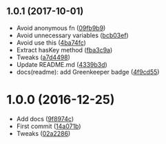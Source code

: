 <a name="1.0.1"></a>
## 1.0.1 (2017-10-01)

* Avoid anonymous fn ([09fb9b9](https://github.com/kikobeats/hyperlru/commit/09fb9b9))
* Avoid unnecessary variables ([bcb03ef](https://github.com/kikobeats/hyperlru/commit/bcb03ef))
* Avoid use this ([4ba74fc](https://github.com/kikobeats/hyperlru/commit/4ba74fc))
* Extract hasKey method ([fba3c9a](https://github.com/kikobeats/hyperlru/commit/fba3c9a))
* Tweaks ([a7d4498](https://github.com/kikobeats/hyperlru/commit/a7d4498))
* Update README.md ([4339b3d](https://github.com/kikobeats/hyperlru/commit/4339b3d))
* docs(readme): add Greenkeeper badge ([4f9cd55](https://github.com/kikobeats/hyperlru/commit/4f9cd55))



<a name="1.0.0"></a>
# 1.0.0 (2016-12-25)

* Add docs ([9f8974c](https://github.com/kikobeats/hyperlru/commit/9f8974c))
* First commit ([14a071b](https://github.com/kikobeats/hyperlru/commit/14a071b))
* Tweaks ([02a2286](https://github.com/kikobeats/hyperlru/commit/02a2286))




